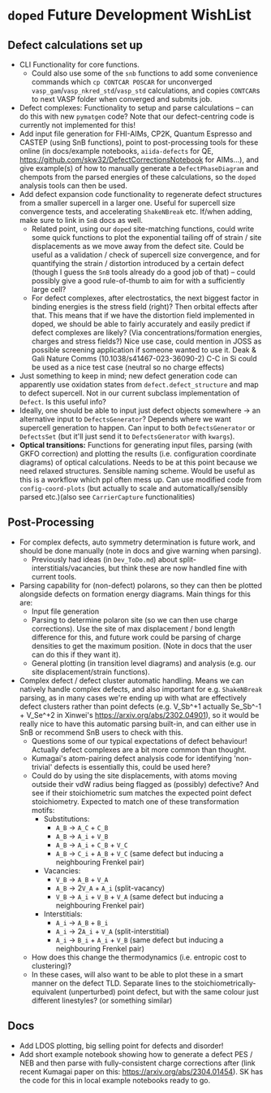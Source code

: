 # `doped` Future Development WishList
## Defect calculations set up
- CLI Functionality for core functions.
  - Could also use some of the `snb` functions to add some convenience commands which `cp CONTCAR
    POSCAR` for unconverged `vasp_gam`/`vasp_nkred_std`/`vasp_std` calculations, and copies `CONTCAR`s
    to next VASP folder when converged and submits job.
- Defect complexes: Functionality to setup and parse calculations – can do this with new `pymatgen`
  code? Note that our defect-centring code is currently not implemented for this!
- Add input file generation for FHI-AIMs, CP2K, Quantum Espresso and CASTEP (using SnB functions),
  point to post-processing tools for these online (in docs/example notebooks, `aiida-defects` for  QE,
  https://github.com/skw32/DefectCorrectionsNotebook for AIMs...),
  and give example(s) of how to manually generate a `DefectPhaseDiagram` and chempots from the parsed
  energies of these calculations, so the `doped` analysis tools can then be used.
- Add defect expansion code functionality to regenerate defect structures from a smaller supercell in a
  larger one. Useful for supercell size convergence tests, and accelerating `ShakeNBreak` etc. If/when
  adding, make sure to link in `SnB` docs as well.
  - Related point, using our `doped` site-matching functions, could write some quick functions to plot
    the exponential tailing off of strain / site displacements as we move away from the defect site.
    Could be useful as a validation / check of supercell size convergence, and for quantifying the
    strain / distortion introduced by a certain defect (though I guess the `SnB` tools already do a
    good job of that) – could possibly give a good rule-of-thumb to aim for with a sufficiently large cell?
  - For defect complexes, after electrostatics, the next biggest factor in binding energies is the stress field (right)? Then orbital effects after that.
   This means that if we have the distortion field implemented in doped, we should be able to fairly accurately and easily predict if defect complexes are likely? (Via concentrations/formation energies, charges and stress fields?) Nice use case, could mention in JOSS as possible screening application if someone wanted to use it. Deak & Gali Nature Comms (10.1038/s41467-023-36090-2) C-C in Si could be used as a nice test case (neutral so no charge effects)
- Just something to keep in mind; new defect generation code can apparently use oxidation states from
  `defect.defect_structure` and map to defect supercell. Not in our current subclass implementation of
  `Defect`. Is this useful info?
- Ideally, one should be able to input just defect objects somewhere -> an alternative input to `DefectsGenerator`?
Depends where we want supercell generation to happen. Can input to both `DefectsGenerator` or `DefectsSet` (but it'll just send it to `DefectsGenerator` with `kwargs`).
- **Optical transitions:** Functions for generating input files, parsing (with GKFO correction) and
  plotting the results (i.e. configuration coordinate diagrams) of optical calculations. Needs to be at
  this point because we need relaxed structures. Sensible naming scheme. Would be useful as this is a
  workflow which ppl often mess up. Can use modified code from `config-coord-plots` (but actually to
  scale and automatically/sensibly parsed etc.)(also see `CarrierCapture` functionalities)

## Post-Processing
- For complex defects, auto symmetry determination is future work, and should be done manually (note in docs and give
  warning when parsing).
  - Previously had ideas (in `Dev_ToDo.md`) about split-interstitials/vacancies, but think these are now handled fine with current tools.
- Parsing capability for (non-defect) polarons, so they can then be plotted alongside defects on
  formation energy diagrams. Main things for this are:
  - Input file generation
  - Parsing to determine polaron site (so we can then use charge corrections). Use the site of max
    displacement / bond length difference for this, and future work could be parsing of charge densities
    to get the maximum position. (Note in docs that the user can do this if they want it).
  - General plotting (in transition level diagrams) and analysis (e.g. our site displacement/strain
    functions).
- Complex defect / defect cluster automatic handling. Means we can natively handle complex defects, and
  also important for e.g. `ShakeNBreak` parsing, as in many cases we're ending up with what are
  effectively defect clusters rather than point defects (e.g. V_Sb^+1 actually Se_Sb^-1 + V_Se^+2 in
  Xinwei's https://arxiv.org/abs/2302.04901), so it would be really nice to have this automatic parsing
  built-in, and can either use in SnB or recommend SnB users to check with this.
  - Questions some of our typical expectations of defect behaviour! Actually defect complexes are a bit
    more common than thought.
  - Kumagai's atom-pairing defect analysis code for identifying 'non-trivial' defects is essentially
    this, could be used here?
  - Could do by using the site displacements, with atoms moving outside their vdW radius being flagged
    as (possibly) defective? And see if their stoichiometric sum matches the expected point defect
    stoichiometry. Expected to match one of these transformation motifs:
    - Substitutions:
      - `A_B` -> `A_C` + `C_B`
      - `A_B` -> `A_i` + `V_B`
      - `A_B` -> `A_i` + `C_B` + `V_C`
      - `A_B` -> `C_i` + `A_B` + `V_C` (same defect but inducing a neighbouring Frenkel pair)
    - Vacancies:
      - `V_B` -> `A_B` + `V_A`
      - `A_B` -> 2`V_A` + `A_i` (split-vacancy)
      - `V_B` -> `A_i` + `V_B` + `V_A` (same defect but inducing a neighbouring Frenkel pair)
    - Interstitials:
      - `A_i` -> `A_B` + `B_i`
      - `A_i` -> 2`A_i` + `V_A` (split-interstitial)
      - `A_i` -> `B_i` + `A_i` + `V_B` (same defect but inducing a neighbouring Frenkel pair)
  - How does this change the thermodynamics (i.e. entropic cost to clustering)?
  - In these cases, will also want to be able to plot these in a smart manner on the defect TLD.
    Separate lines to the stoichiometrically-equivalent (unperturbed) point defect, but with the same
    colour just different linestyles? (or something similar)


## Docs
- Add LDOS plotting, big selling point for defects and disorder!
- Add short example notebook showing how to generate a defect PES / NEB and then parse with fully-consistent charge corrections after (link recent Kumagai paper on this: https://arxiv.org/abs/2304.01454). SK has the code for this in local example notebooks ready to go.

